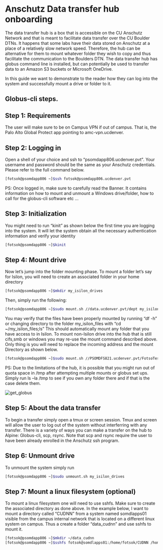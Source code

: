 **Anschutz Data transfer hub onboarding**
===============================================

The data transfer hub is a box that is accessible on the CU Anschutz Network and that is meant to facilitate data transfer over the CU Boulder DTNs. 
It happens that some labs have their data stored on Anschutz at a place of a relatively slow network speed. 
Therefore, the hub can be alternative for them to mount whatever folder they wish to copy and thus facilitate the communication to the Boulders DTN. 
The data transfer hub has globus command line is installed, but can potentially be used to transfer data to an Amazon S3 buckets or Microsoft OneDrive. 

In this guide we want to demonstrate to the reader how they can log into the system and successfully mount a drive or folder to it. 

## Globus-cli steps.

## Step 1: Requirements
   The user will make sure to be on Campus VPN if out of campus. That is, the Palo Alto Global Protect app pointing to amc-vpn.ucdenver.

## Step 2: Logging in

Open a shell of your choice and ssh to “psomdapp806.ucdenver.pvt". Your username and password should be the same as your Anschutz credentials. 
Please refer to the full command below. 

```bash
[fotsok@psomdapp806 ~]$ssh fotsok@psomdapp806.ucdenver.pvt 
```

PS: Once logged in, make sure to carefully read the Banner. It contains information on how to mount and unmount a Windows drive/folder, 
how to call for the globus-cli software etc ... 

## Step 3: Initialization

You might need to run “kinit” as shown below the first time you are logging into the system. 
It will let the system obtain all the necessary authentication information and verify your identity

```bash
[fotsok@psomdapp806 ~]$kinit 
```

## Step 4: Mount drive

Now let’s jump into the folder mounting phase. To mount a folder let’s say for Isilon, you will need to create an associated folder in your home directory 

```bash
[fotsok@psomdapp806 ~]$mkdir my_isilon_drives  
```
Then, simply run the following: 

```bash
[fotsok@psomdapp806 ~]$sudo mount.sh //data.ucdenver.pvt/dept my_isilon_files  
```

You may verify that the files have been properly mounted by running “df -h” or changing directory to the folder my_isilon_files with “cd ~/my_isilon_files;ls” 
This should automatically mount any folder that you have access to in Isilon. To mount non-Isilon drive into the hub that is still cifs,smb or windows you may 
re-use the mount command described above. Only thing is you will need to replace the incoming address and the mount  Directory as shown below. 

```bash
[fotsok@psomdapp806 ~]$sudo mount.sh //PSOMDFS821.ucdenver.pvt/FotsoTesting data_hitachi
```

PS: Due to the limitations of the hub, it is possible that you might run out of quota space in /tmp after attempting multiple mounts or globus set ups. 
Simply run ls –la /tmp to see if you own any folder there and if that is the case delete them.  

![get_globus](https://github.com/kf-cuanschutz/CU-Anschutz-HPC-documentation/blob/main/Anschutz_Data-transfer-hub/Globus-cli-screenshots/23.png)



## Step 5: About the data transfer

To begin a transfer simply open a tmux or screen session. Tmux and screen will allow the user to log out of the system without interferring with any transfer. 
There is a variety of ways you can make a transfer on the hub to Alpine: Globus-cli, scp, rsync. 
Note that scp and rsync require the user to have been already enrolled in the Anschutz ssh program. 


## Step 6: Unmount drive

To unmount the system simply run  

```bash
[fotsok@psomdapp806 ~]$sudo unmount.sh my_isilon_drives 
```

## Step 7: Mount a linux filesystem (optional)

To mount a linux filesystem one will need to use sshfs. Make sure to create the associated directory as done above. 
In the example below, I want to mount a directory called “CUDNN” from a system named somdlapps01 visible from the campus internal network that is located 
on a different linux system on campus. 
Thus a create a folder “data_cudnn” and use sshfs to mount it. 

```bash
[fotsok@psomdapp806 ~]$mkdir ~/data_cudnn 
[fotsok@psomdapp806 ~]$sshfs fotsok@somdlapps01:/home/fotsok/CUDNN /home/fotsok/data_cudnn
```


 
